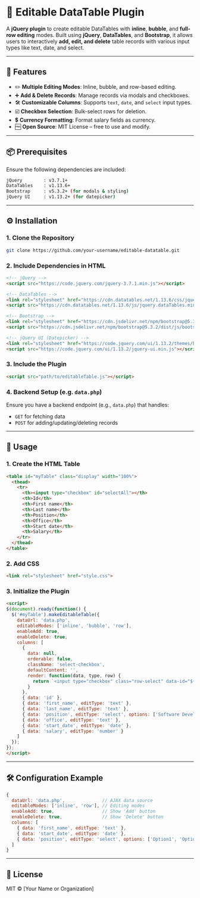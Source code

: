# 📝 Editable DataTable Plugin

A **jQuery plugin** to create editable DataTables with **inline**, **bubble**, and **full-row editing** modes. Built using **jQuery**, **DataTables**, and **Bootstrap**, it allows users to interactively **add, edit, and delete** table records with various input types like text, date, and select.

---

## 🚀 Features

- ✏️ **Multiple Editing Modes**: Inline, bubble, and row-based editing.
- ➕ **Add & Delete Records**: Manage records via modals and checkboxes.
- 🛠️ **Customizable Columns**: Supports `text`, `date`, and `select` input types.
- ☑️ **Checkbox Selection**: Bulk-select rows for deletion.
- 💲 **Currency Formatting**: Format salary fields as currency.
- 🆓 **Open Source**: MIT License – free to use and modify.

---

## 📦 Prerequisites

Ensure the following dependencies are included:

```bash
jQuery        : v3.7.1+
DataTables    : v1.13.6+
Bootstrap     : v5.3.2+ (for modals & styling)
jQuery UI     : v1.13.2+ (for datepicker)
```

---

## ⚙️ Installation

### 1. Clone the Repository

```bash
git clone https://github.com/your-username/editable-datatable.git
```

### 2. Include Dependencies in HTML

```html
<!-- jQuery -->
<script src="https://code.jquery.com/jquery-3.7.1.min.js"></script>

<!-- DataTables -->
<link rel="stylesheet" href="https://cdn.datatables.net/1.13.6/css/jquery.dataTables.min.css">
<script src="https://cdn.datatables.net/1.13.6/js/jquery.dataTables.min.js"></script>

<!-- Bootstrap -->
<link rel="stylesheet" href="https://cdn.jsdelivr.net/npm/bootstrap@5.3.2/dist/css/bootstrap.min.css">
<script src="https://cdn.jsdelivr.net/npm/bootstrap@5.3.2/dist/js/bootstrap.bundle.min.js"></script>

<!-- jQuery UI (Datepicker) -->
<link rel="stylesheet" href="https://code.jquery.com/ui/1.13.2/themes/base/jquery-ui.css">
<script src="https://code.jquery.com/ui/1.13.2/jquery-ui.min.js"></script>
```

### 3. Include the Plugin

```html
<script src="path/to/editableTable.js"></script>
```

### 4. Backend Setup (e.g. `data.php`)

Ensure you have a backend endpoint (e.g., `data.php`) that handles:
- `GET` for fetching data
- `POST` for adding/updating/deleting records

---

## 📖 Usage

### 1. Create the HTML Table

```html
<table id="myTable" class="display" width="100%">
  <thead>
    <tr>
      <th><input type="checkbox" id="selectAll"></th>
      <th>Id</th>
      <th>First name</th>
      <th>Last name</th>
      <th>Position</th>
      <th>Office</th>
      <th>Start date</th>
      <th>Salary</th>
    </tr>
  </thead>
</table>
```

### 2. Add CSS

```html
<link rel="stylesheet" href="style.css">
```

### 3. Initialize the Plugin

```html
<script>
$(document).ready(function() {
  $('#myTable').makeEditableTable({
    dataUrl: 'data.php',
    editableModes: ['inline', 'bubble', 'row'],
    enableAdd: true,
    enableDelete: true,
    columns: [
      {
        data: null,
        orderable: false,
        className: 'select-checkbox',
        defaultContent: '',
        render: function(data, type, row) {
          return `<input type="checkbox" class="row-select" data-id="${row.id}">`;
        }
      },
      { data: 'id' },
      { data: 'first_name', editType: 'text' },
      { data: 'last_name', editType: 'text' },
      { data: 'position', editType: 'select', options: ['Software Developer', 'Data Analyst', 'IT'] },
      { data: 'office', editType: 'text' },
      { data: 'start_date', editType: 'date' },
      { data: 'salary', editType: 'number' }
    ]
  });
});
</script>
```

---

## 🛠 Configuration Example

```js
{
  dataUrl: 'data.php',              // AJAX data source
  editableModes: ['inline', 'row'], // Editing modes
  enableAdd: true,                  // Show 'Add' button
  enableDelete: true,               // Show 'Delete' button
  columns: [
    { data: 'first_name', editType: 'text' },
    { data: 'start_date', editType: 'date' },
    { data: 'position', editType: 'select', options: ['Option1', 'Option2'] }
  ]
}
```

---

## 📄 License

MIT © [Your Name or Organization]
